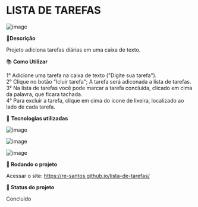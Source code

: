 <h1><b>LISTA DE TAREFAS</b></h1>
                                                            
   ![image](https://user-images.githubusercontent.com/123095086/225997936-0e9226ca-a528-41df-bfa0-f2343e5b4d0a.png)


📝<b>Descrição</b>

Projeto adiciona tarefas diárias em uma caixa de texto.

📚 <b> Como Utilizar</b>

 1° Adicione uma tarefa na caixa de texto ("Digite sua tarefa").<br>
 2° Clique no botão "Icluir tarefa"; A tarefa será adiconada a lista de tarefas.<br>
 3° Na lista de tarefas você pode marcar a tarefa concluída, clicado em cima da palavra, que ficara tachada.<br>
 4° Para excluir a tarefa, clique em cima do icone de lixeira, localizado ao lado de cada tarefa.<br>
 
  
🔧 <b>Tecnologias utilizadas</b>

![image](https://user-images.githubusercontent.com/123095086/225997255-955ae5ed-56a2-42da-8316-38570fc7c32c.png)

![image](https://user-images.githubusercontent.com/123095086/225999468-e53fdc61-0b78-4b49-9cb4-79b3eea15b4a.png)

![image](https://user-images.githubusercontent.com/123095086/225999519-49297126-d219-4db0-97f1-40655f98e27e.png)

🚀<b> Rodando o projeto</b>

Acessar o site: https://re-santos.github.io/lista-de-tarefas/

🎯<b> Status do projeto</b>

Concluído
